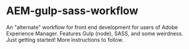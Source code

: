 AEM-gulp-sass-workflow
======================

An "alternate" workflow for front end development for users of Adobe Experience Manager.  Features Gulp (node), SASS, and some weirdness.  Just getting started!  More instructions to follow.